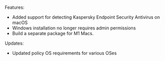 Features:
- Added support for detecting Kaspersky Endpoint Security Antivirus on macOS
- Windows installation no longer requires admin permissions
- Build a separate package for M1 Macs.

Updates:
- Updated policy OS requirements for various OSes
